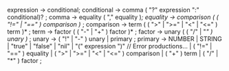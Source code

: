 expression ->   conditional;
conditional ->  comma ( "?" expression ":" conditional)? ;
comma ->        equality ( "," equality )*;
equality ->     comparison ( ( "!=" | "==" ) comparison )* ;
comparison ->   term ( ( ">" | ">=" | "<" | "<=" ) term )* ;
term ->         factor ( ( "-" | "+" ) factor )* ;
factor ->       unary ( ( "/" | "*" ) unary )* ;
unary ->        ( "!" | "-" ) unary | primary ;
primary ->      NUMBER 
                | STRING 
                | "true" 
                | "false" 
                | "nil" 
                | "(" expression ")" 
                // Error productions...
                | ( "!=" | "==" ) equality
                | ( ">" | ">=" | "<" | "<=" ) comparison
                | ( "+" ) term
                | ( "/" | "*" ) factor ;
